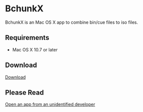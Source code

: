 # BchunkX

BchunkX is an Mac OS X app to combine bin/cue files to iso files.

## Requirements
- Mac OS X 10.7 or later

## Download
[Download](https://github.com/iteufel/BchunkX/releases/download/0.1.0/BchunkX.0.1.0.zip)

## Please Read
[Open an app from an unidentified developer](https://support.apple.com/kb/PH18657?locale=en_US)
